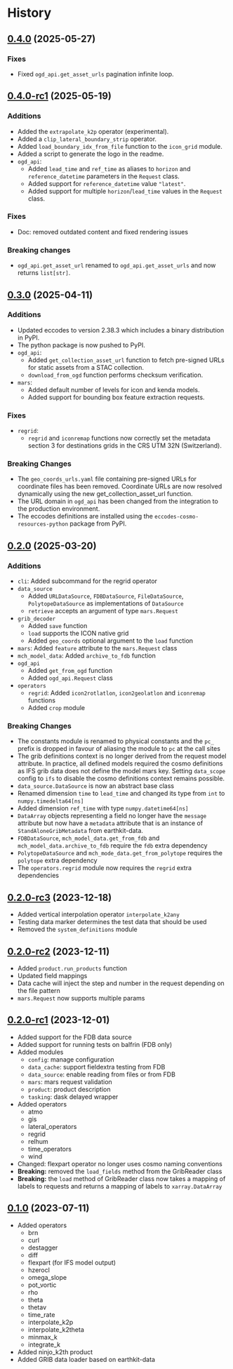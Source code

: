 # History

## [0.4.0] (2025-05-27)

### Fixes
- Fixed `ogd_api.get_asset_urls` pagination infinite loop.

## [0.4.0-rc1] (2025-05-19)

### Additions
- Added the `extrapolate_k2p` operator (experimental).
- Added a `clip_lateral_boundary_strip` operator.
- Added `load_boundary_idx_from_file` function to the `icon_grid` module.
- Added a script to generate the logo in the readme.
- `ogd_api`:
  - Added `lead_time` and `ref_time` as aliases to `horizon` and `reference_datetime` parameters in the `Request` class.
  - Added support for `reference_datetime` value `"latest"`.
  - Added support for multiple `horizon`/`lead_time` values in the `Request` class.

### Fixes
- Doc: removed outdated content and fixed rendering issues

### Breaking changes
- `ogd_api.get_asset_url` renamed to `ogd_api.get_asset_urls` and now returns `list[str]`.


## [0.3.0] (2025-04-11)

### Additions
- Updated eccodes to version 2.38.3 which includes a binary distribution in PyPI.
- The python package is now pushed to PyPI.
- `ogd_api`:
  - Added `get_collection_asset_url` function to fetch pre-signed URLs for static assets from a STAC collection.
  - `download_from_ogd` function performs checksum verification.
- `mars`:
  - Added default number of levels for icon and kenda models.
  - Added support for bounding box feature extraction requests.

### Fixes
- `regrid`:
  - `regrid` and `iconremap` functions now correctly set the metadata section 3 for destinations grids in the CRS UTM 32N (Switzerland).

### Breaking Changes
- The `geo_coords_urls.yaml` file containing pre-signed URLs for coordinate files has been removed. Coordinate URLs are now resolved dynamically using the new get_collection_asset_url function.
- The URL domain in `ogd_api` has been changed from the integration to the production environment.
- The eccodes definitions are installed using the `eccodes-cosmo-resources-python` package from PyPI.


## [0.2.0] (2025-03-20)

### Additions

- `cli`: Added subcommand for the regrid operator
- `data_source`
  - Added `URLDataSource`, `FDBDataSource`, `FileDataSource`, `PolytopeDataSource` as implementations of `DataSource`
  - `retrieve` accepts an argument of type `mars.Request`
- `grib_decoder`
  - Added `save` function
  - `load` supports the ICON native grid
  - Added `geo_coords` optional argument to the `load` function
- `mars`: Added `feature` attribute to the `mars.Request` class
- `mch_model_data`: Added `archive_to_fdb` function
- `ogd_api`
  - Added `get_from_ogd` function
  - Added `ogd_api.Request` class
- `operators`
  - `regrid`: Added `icon2rotlatlon`, `icon2geolatlon` and `iconremap` functions
  - Added `crop` module

### Breaking Changes

- The constants module is renamed to physical constants and the `pc_` prefix is dropped in favour of aliasing the module to `pc` at the call sites
- The grib definitions context is no longer derived from the request model attribute.
  In practice, all defined models required the cosmo definitions as IFS grib data does not define the model mars key.
  Setting `data_scope` config to `ifs` to disable the cosmo definitions context remains possible.
- `data_source.DataSource` is now an abstract base class
- Renamed dimension `time` to `lead_time` and changed its type from `int` to `numpy.timedelta64[ns]`
- Added dimension `ref_time` with type `numpy.datetime64[ns]`
- `DataArray` objects representing a field no longer have the `message`
  attribute but now have a `metadata` attribute that is an instance of
  `StandAloneGribMetadata` from earthkit-data.
- `FDBDataSource`, `mch_model_data.get_from_fdb` and `mch_model_data.archive_to_fdb` require the `fdb` extra dependency
- `PolytopeDataSource` and `mch_mode_data.get_from_polytope` requires the `polytope` extra dependency
- The `operators.regrid` module now requires the `regrid` extra dependencies


## [0.2.0-rc3] (2023-12-18)

- Added vertical interpolation operator `interpolate_k2any`
- Testing data marker determines the test data that should be used
- Removed the `system_definitions` module


## [0.2.0-rc2] (2023-12-11)

- Added `product.run_products` function
- Updated field mappings
- Data cache will inject the step and number in the request depending on the file pattern
- `mars.Request` now supports multiple params


## [0.2.0-rc1] (2023-12-01)

- Added support for the FDB data source
- Added support for running tests on balfrin (FDB only)
- Added modules
    - `config`: manage configuration
    - `data_cache`: support fieldextra testing from FDB
    - `data_source`: enable reading from files or from FDB
    - `mars`: mars request validation
    - `product`: product description
    - `tasking`: dask delayed wrapper
- Added operators
    - atmo
    - gis
    - lateral_operators
    - regrid
    - relhum
    - time_operators
    - wind
- Changed: flexpart operator no longer uses cosmo naming conventions
- **Breaking:** removed the `load_fields` method from the GribReader class
- **Breaking:** the `load` method of GribReader class now takes a mapping of labels to requests and returns a mapping of labels to `xarray.DataArray`


## [0.1.0] (2023-07-11)

- Added operators
    * brn
    * curl
    * destagger
    * diff
    * flexpart (for IFS model output)
    * hzerocl
    * omega_slope
    * pot_vortic
    * rho
    * theta
    * thetav
    * time_rate
    * interpolate_k2p
    * interpolate_k2theta
    * minmax_k
    * integrate_k
- Added ninjo_k2th product
- Added GRIB data loader based on earthkit-data

[0.4.0]: https://github.com/MeteoSwiss/meteodata-lab/compare/v0.4.0-rc1..v0.4.0
[0.4.0-rc1]: https://github.com/MeteoSwiss/meteodata-lab/compare/v0.3.0..v0.4.0-rc1
[0.3.0]: https://github.com/MeteoSwiss/meteodata-lab/compare/v0.2.0..v0.3.0
[0.2.0]: https://github.com/MeteoSwiss/meteodata-lab/compare/v0.2.0-rc3..v0.2.0
[0.2.0-rc3]: https://github.com/MeteoSwiss-APN/icon_data_processing_incubator/compare/v0.2.0-rc2..v0.2.0-rc3
[0.2.0-rc2]: https://github.com/MeteoSwiss-APN/icon_data_processing_incubator/compare/v0.2.0-rc1..v0.2.0-rc2
[0.2.0-rc1]: https://github.com/MeteoSwiss-APN/icon_data_processing_incubator/compare/v0.1.0..v0.2.0-rc1
[0.1.0]: https://github.com/MeteoSwiss-APN/icon_data_processing_incubator/tree/v0.1.0
